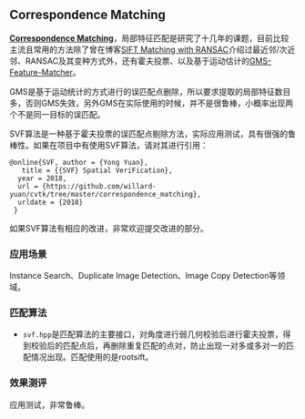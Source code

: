 ## Correspondence Matching

[**Correspondence Matching**](https://github.com/willard-yuan/cvtk/tree/master/correspondence_matching)，局部特征匹配是研究了十几年的课题，目前比较主流且常用的方法除了曾在博客[SIFT Matching with RANSAC](http://yongyuan.name/blog/SIFT(ASIFT)-Matching-with-RANSAC.html)介绍过最近邻/次近邻、RANSAC及其变种方式外，还有霍夫投票、以及基于运动估计的[GMS-Feature-Matcher](https://github.com/JiawangBian/GMS-Feature-Matcher)。

GMS是基于运动统计的方式进行的误匹配点删除，所以要求提取的局部特征数目多，否则GMS失效，另外GMS在实际使用的时候，并不是很鲁棒，小概率出现两个不是同一目标的误匹配。

SVF算法是一种基于霍夫投票的误匹配点剔除方法，实际应用测试，具有很强的鲁棒性。如果在项目中有使用SVF算法，请对其进行引用：

```text
@online{SVF, author = {Yong Yuan}, 
   title = {{SVF} Spatial VeriFication}, 
  year = 2018, 
  url = {https://github.com/willard-yuan/cvtk/tree/master/correspondence_matching}, 
  urldate = {2018} 
 } 
```

如果SVF算法有相应的改进，非常欢迎提交改进的部分。

### 应用场景

Instance Search、Duplicate Image Detection、Image Copy Detection等领域。

### 匹配算法

- `svf.hpp`是匹配算法的主要接口，对角度进行弱几何校验后进行霍夫投票，得到校验后的匹配点后，再删除重复匹配的点对，防止出现一对多或多对一的匹配情况出现。匹配使用的是rootsift。

### 效果测评

应用测试，非常鲁棒。